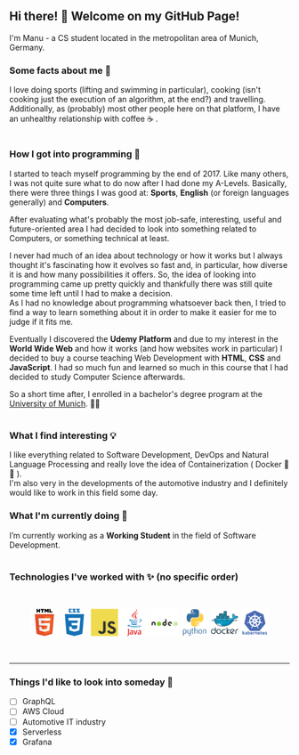 ## Hi there! 👋 Welcome on my GitHub Page!


I'm Manu - a CS student located in the metropolitan area of Munich, Germany.


### Some facts about me 🎯	
I love doing sports (lifting and swimming in particular), cooking (isn't cooking just the execution of an algorithm, at the end?) and travelling.<br> 
Additionally, as (probably) most other people here on that platform, I have an unhealthy relationship with coffee ☕ .

#

### How I got into programming 📖	
I started to teach myself programming by the end of 2017. Like many others, I was not quite sure what to do now after I had done my A-Levels. Basically, there were three things I was good at: **Sports**, **English** (or foreign languages generally) and **Computers**. 

After evaluating what's probably the most job-safe, interesting, useful and future-oriented area I had decided to look into something related to Computers, or something technical at least.

I never had much of an idea about technology or how it works but I always thought it's fascinating how it evolves so fast and, in particular, how diverse it is and how many possibilities it offers. So, the idea of looking into programming came up pretty quickly and thankfully there was still quite some time left until I had to make a decision.<br>
As I had no knowledge about programming whatsoever back then, I tried to find a way to learn something about it in order to make it easier for me to judge if it fits me.

Eventually I discovered the **Udemy Platform** and due to my interest in the **World Wide Web** and how it works (and how websites work in particular) I decided to buy a course teaching Web Development with **HTML**, **CSS** and **JavaScript**. I had so much fun and learned so much in this course that I had decided to study Computer Science afterwards.

So a short time after, I enrolled in a bachelor's degree program at the [University of Munich](https://www.lmu.de/de/index.html).  👨‍🎓 

#

### What I find interesting 💡	
I like everything related to Software Development, DevOps and Natural Language Processing and really love the idea of Containerization ( Docker 🐳💙 ).<br>
I'm also very in the developments of the automotive industry and I definitely would like to work in this field some day.


### What I'm currently doing 💼	
I’m currently working as a **Working Student** in the field of Software Development.<br>

#

### Technologies I've worked with ✨ (no specific order)

<br>

<p align="center">
 <img src="https://raw.githubusercontent.com/devicons/devicon/master/icons/html5/html5-original-wordmark.svg" alt="html5" width="50" height="50"/>
 <img src="https://raw.githubusercontent.com/devicons/devicon/2ae2a900d2f041da66e950e4d48052658d850630/icons/css3/css3-plain-wordmark.svg" alt="css3" width="50" height="50"/>
 <img src="https://raw.githubusercontent.com/devicons/devicon/2ae2a900d2f041da66e950e4d48052658d850630/icons/javascript/javascript-original.svg" alt="javascript" width="50" height="50"/>
 <img src="https://raw.githubusercontent.com/devicons/devicon/2ae2a900d2f041da66e950e4d48052658d850630/icons/java/java-original-wordmark.svg" alt="javascript" width="50" height="50"/>
 <img src="https://raw.githubusercontent.com/devicons/devicon/2ae2a900d2f041da66e950e4d48052658d850630/icons/nodejs/nodejs-original-wordmark.svg" alt="nodeJS" width="50" height="50"/>
 <img src="https://raw.githubusercontent.com/devicons/devicon/2ae2a900d2f041da66e950e4d48052658d850630/icons/python/python-original-wordmark.svg" alt="python" width="50" height="50"/>
 <img src="https://raw.githubusercontent.com/devicons/devicon/2ae2a900d2f041da66e950e4d48052658d850630/icons/docker/docker-original-wordmark.svg" alt="docker" width="50" height="50"/>
 <img src="https://raw.githubusercontent.com/devicons/devicon/2ae2a900d2f041da66e950e4d48052658d850630/icons/kubernetes/kubernetes-plain-wordmark.svg" alt="kubernetes" width="50" height="50"/>
</p>

<br>

___

### Things I'd like to look into someday 🤔
- [ ] GraphQL
- [ ] AWS Cloud
- [ ] Automotive IT industry
- [x] Serverless
- [x] Grafana

<!--
**Manu10744/Manu10744** is a ✨ _special_ ✨ repository because its `README.md` (this file) appears on your GitHub profile.

Here are some ideas to get you started:

- 🔭 I’m currently working on ...
- 🌱 I’m currently learning ...
- 👯 I’m looking to collaborate on ...
- 🤔 I’m looking for help with ...
- 💬 Ask me about ...
- 📫 How to reach me: ...
- 😄 Pronouns: ...
- ⚡ Fun fact: ...
-->
